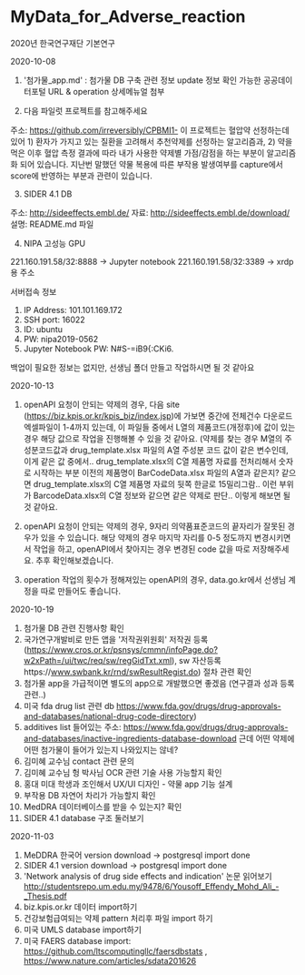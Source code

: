 # MyData_for_Adverse_reaction
2020년 한국연구재단 기본연구 

2020-10-08
1) '첨가물_app.md' : 첨가물 DB 구축 관련 정보 update 정보 확인 가능한 공공데이터포털 URL & operation 상세메뉴얼 첨부

2) 다음 파일럿 프로젝트를 참고해주세요

주소: https://github.com/irreversibly/CPBMI1-
이 프로젝트는 혈압약 선정하는데 있어 1) 환자가 가지고 있는 질환을 고려해서 추천약제를 선정하는 알고리즘과, 2) 약을 먹은 이후 혈압 측정 결과에 따라 내가 사용한 약제별 가점/감점을 하는 부분이 알고리즘화 되어 있습니다. 지난번 말했던 약물 복용에 따른 부작용 발생여부를 capture에서 score에 반영하는 부분과 관련이 있습니다. 

3) SIDER 4.1 DB 

주소: http://sideeffects.embl.de/
자료: http://sideeffects.embl.de/download/
설명: README.md 파일

4) NIPA 고성능 GPU

221.160.191.58/32:8888 -> Jupyter notebook
221.160.191.58/32:3389 -> xrdp 용 주소

서버접속 정보
1) IP Address: 101.101.169.172
2) SSH port: 16022
3) ID: ubuntu
4) PW: nipa2019-0562
5) Jupyter Notebook PW: N#S-=iB9{:CKi6.

백업이 필요한 정보는 없지만, 선생님 폴더 만들고 작업하시면 될 것 같아요

2020-10-13
1) openAPI 요청이 안되는 약제의 경우, 다음 site (https://biz.kpis.or.kr/kpis_biz/index.jsp)에 가보면 중간에 전체건수 다운로드 엑셀파일이 1-4까지 있는데, 이 파일들 중에서 L열의 제품코드(개정후)에 값이 있는 경우 해당 값으로 작업을 진행해볼 수 있을 것 같아요. (약제를 찾는 경우 M열의 주성분코드값과 drug_template.xlsx 파일의 A열 주성분 코드 값이 같은 변수인데, 이게 같은 값 중에서.. drug_template.xlsx의 C열 제품명 자료를 전처리해서 숫자로 시작하는 부분 이전의 제품명이 BarCodeData.xlsx 파일의 A열과 같은지? 같으면 drug_template.xlsx의 C열 제품명 자료의 뒷쪽 한글로 15밀리그람.. 이런 부위가 BarcodeData.xlsx의 C열 정보와 같으면 같은 약제로 판단.. 이렇게 해보면 될 것 같아요.

2) openAPI 요청이 안되는 약제의 경우, 9자리 의약품표준코드의 끝자리가 잘못된 경우가 있을 수 있습니다. 해당 약제의 경우 마지막 자리를 0-5 정도까지 변경시키면서 작업을 하고, openAPI에서 찾아지는 경우 변경된 code 값을 따로 저장해주세요. 추후 확인해보겠습니다. 

3) operation 작업의 횟수가 정해져있는 openAPI의 경우, data.go.kr에서 선생님 계정을 따로 만들어도 좋습니다.

2020-10-19

1) 첨가물 DB 관련 진행사항 확인
2) 국가연구개발비로 만든 앱을 '저작권위원회' 저작권 등록(https://www.cros.or.kr/psnsys/cmmn/infoPage.do?w2xPath=/ui/twc/req/sw/regGidTxt.xml), sw 자산등록https://www.swbank.kr/rnd/swResultRegist.do) 절차 관련 확인
3) 첨가물 app을 가급적이면 별도의 app으로 개발했으면 좋겠음 (연구결과 성과 등록 관련..)
4) 미국 fda drug list 관련 db https://www.fda.gov/drugs/drug-approvals-and-databases/national-drug-code-directory)
5) additives list 들어있는 주소: https://www.fda.gov/drugs/drug-approvals-and-databases/inactive-ingredients-database-download 근데 어떤 약제에 어떤 첨가물이 들어가 있는지 나와있지는 않네?
6) 김미혜 교수님 contact 관련 문의
7) 김미혜 교수님 헝 박사님 OCR 관련 기술 사용 가능할지 확인
8) 홍대 미대 학생과 조인해서 UX/UI 디자인 - 약물 app 기능 설계
9) 부작용 DB 자연어 차리가 가능할지 확인
10) MedDRA 데이터베이스를 받을 수 있는지? 확인
11) SIDER 4.1 database 구조 둘러보기

2020-11-03

1) MeDDRA 한국어 version download -> postgresql import done
2) SIDER 4.1 version download -> postgresql import done
3) 'Network analysis of drug side effects and indication' 논문 읽어보기  http://studentsrepo.um.edu.my/9478/6/Yousoff_Effendy_Mohd_Ali_-_Thesis.pdf
4) biz.kpis.or.kr 데이터 import하기
5) 건강보험급여되는 약제 pattern 처리후 파일 import 하기
6) 미국 UMLS database import하기
7) 미국 FAERS database import: https://github.com/ltscomputingllc/faersdbstats , https://www.nature.com/articles/sdata201626


